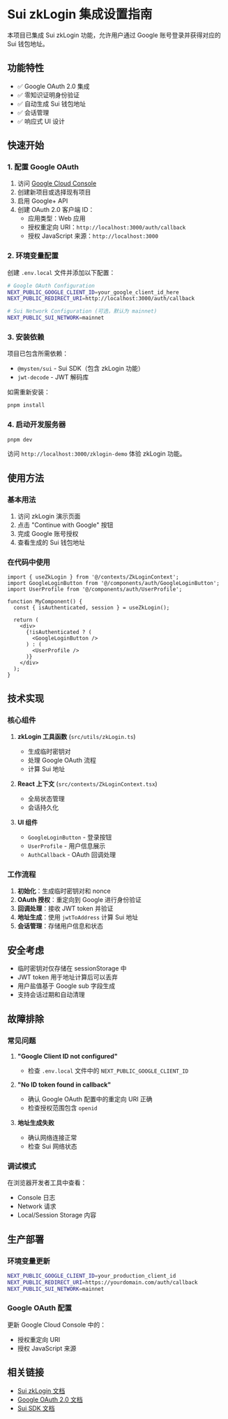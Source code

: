 # Sui zkLogin 集成设置指南

本项目已集成 Sui zkLogin 功能，允许用户通过 Google 账号登录并获得对应的 Sui 钱包地址。

## 功能特性

- ✅ Google OAuth 2.0 集成
- ✅ 零知识证明身份验证
- ✅ 自动生成 Sui 钱包地址
- ✅ 会话管理
- ✅ 响应式 UI 设计

## 快速开始

### 1. 配置 Google OAuth

1. 访问 [Google Cloud Console](https://console.cloud.google.com/)
2. 创建新项目或选择现有项目
3. 启用 Google+ API
4. 创建 OAuth 2.0 客户端 ID：
   - 应用类型：Web 应用
   - 授权重定向 URI：`http://localhost:3000/auth/callback`
   - 授权 JavaScript 来源：`http://localhost:3000`

### 2. 环境变量配置

创建 `.env.local` 文件并添加以下配置：

```bash
# Google OAuth Configuration
NEXT_PUBLIC_GOOGLE_CLIENT_ID=your_google_client_id_here
NEXT_PUBLIC_REDIRECT_URI=http://localhost:3000/auth/callback

# Sui Network Configuration (可选，默认为 mainnet)
NEXT_PUBLIC_SUI_NETWORK=mainnet
```

### 3. 安装依赖

项目已包含所需依赖：
- `@mysten/sui` - Sui SDK（包含 zkLogin 功能）
- `jwt-decode` - JWT 解码库

如需重新安装：
```bash
pnpm install
```

### 4. 启动开发服务器

```bash
pnpm dev
```

访问 `http://localhost:3000/zklogin-demo` 体验 zkLogin 功能。

## 使用方法

### 基本用法

1. 访问 zkLogin 演示页面
2. 点击 "Continue with Google" 按钮
3. 完成 Google 账号授权
4. 查看生成的 Sui 钱包地址

### 在代码中使用

```tsx
import { useZkLogin } from '@/contexts/ZkLoginContext';
import GoogleLoginButton from '@/components/auth/GoogleLoginButton';
import UserProfile from '@/components/auth/UserProfile';

function MyComponent() {
  const { isAuthenticated, session } = useZkLogin();

  return (
    <div>
      {!isAuthenticated ? (
        <GoogleLoginButton />
      ) : (
        <UserProfile />
      )}
    </div>
  );
}
```

## 技术实现

### 核心组件

1. **zkLogin 工具函数** (`src/utils/zkLogin.ts`)
   - 生成临时密钥对
   - 处理 Google OAuth 流程
   - 计算 Sui 地址

2. **React 上下文** (`src/contexts/ZkLoginContext.tsx`)
   - 全局状态管理
   - 会话持久化

3. **UI 组件**
   - `GoogleLoginButton` - 登录按钮
   - `UserProfile` - 用户信息展示
   - `AuthCallback` - OAuth 回调处理

### 工作流程

1. **初始化**：生成临时密钥对和 nonce
2. **OAuth 授权**：重定向到 Google 进行身份验证
3. **回调处理**：接收 JWT token 并验证
4. **地址生成**：使用 `jwtToAddress` 计算 Sui 地址
5. **会话管理**：存储用户信息和状态

## 安全考虑

- 临时密钥对仅存储在 sessionStorage 中
- JWT token 用于地址计算后可以丢弃
- 用户盐值基于 Google sub 字段生成
- 支持会话过期和自动清理

## 故障排除

### 常见问题

1. **"Google Client ID not configured"**
   - 检查 `.env.local` 文件中的 `NEXT_PUBLIC_GOOGLE_CLIENT_ID`

2. **"No ID token found in callback"**
   - 确认 Google OAuth 配置中的重定向 URI 正确
   - 检查授权范围包含 `openid`

3. **地址生成失败**
   - 确认网络连接正常
   - 检查 Sui 网络状态

### 调试模式

在浏览器开发者工具中查看：
- Console 日志
- Network 请求
- Local/Session Storage 内容

## 生产部署

### 环境变量更新

```bash
NEXT_PUBLIC_GOOGLE_CLIENT_ID=your_production_client_id
NEXT_PUBLIC_REDIRECT_URI=https://yourdomain.com/auth/callback
NEXT_PUBLIC_SUI_NETWORK=mainnet
```

### Google OAuth 配置

更新 Google Cloud Console 中的：
- 授权重定向 URI
- 授权 JavaScript 来源

## 相关链接

- [Sui zkLogin 文档](https://docs.sui.io/concepts/cryptography/zklogin)
- [Google OAuth 2.0 文档](https://developers.google.com/identity/protocols/oauth2)
- [Sui SDK 文档](https://sdk.mystenlabs.com/typescript) 